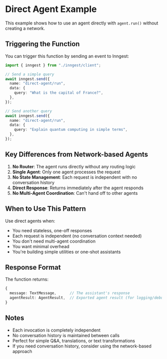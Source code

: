 # Direct Agent Example

This example shows how to use an agent directly with `agent.run()` without creating a network.

## Triggering the Function

You can trigger this function by sending an event to Inngest:

```typescript
import { inngest } from "./inngest/client";

// Send a simple query
await inngest.send({
  name: "direct-agent/run",
  data: {
    query: "What is the capital of France?",
  },
});

// Send another query
await inngest.send({
  name: "direct-agent/run",
  data: {
    query: "Explain quantum computing in simple terms",
  },
});
```

## Key Differences from Network-based Agents

1. **No Router**: The agent runs directly without any routing logic
2. **Single Agent**: Only one agent processes the request
3. **No State Management**: Each request is independent with no conversation history
4. **Direct Response**: Returns immediately after the agent responds
5. **No Multi-Agent Coordination**: Can't hand off to other agents

## When to Use This Pattern

Use direct agents when:

- You need stateless, one-off responses
- Each request is independent (no conversation context needed)
- You don't need multi-agent coordination
- You want minimal overhead
- You're building simple utilities or one-shot assistants

## Response Format

The function returns:

```typescript
{
  message: TextMessage,      // The assistant's response
  agentResult: AgentResult,  // Exported agent result (for logging/debugging)
}
```

## Notes

- Each invocation is completely independent
- No conversation history is maintained between calls
- Perfect for simple Q&A, translations, or text transformations
- If you need conversation history, consider using the network-based approach
